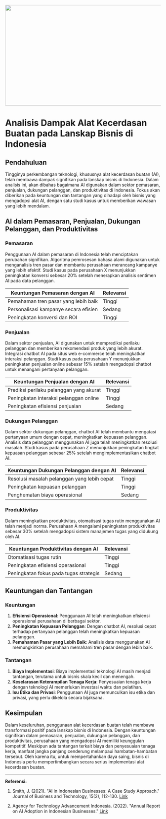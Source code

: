 <p align="center">
  <img src="image.jpg" width="524px" height="324px">
</p>

# Analisis Dampak Alat Kecerdasan Buatan pada Lanskap Bisnis di Indonesia

## Pendahuluan

Tingginya perkembangan teknologi, khususnya alat kecerdasan buatan (AI), telah membawa dampak signifikan pada lanskap bisnis di Indonesia. Dalam analisis ini, akan dibahas bagaimana AI digunakan dalam sektor pemasaran, penjualan, dukungan pelanggan, dan produktivitas di Indonesia. Fokus akan diberikan pada keuntungan dan tantangan yang dihadapi oleh bisnis yang mengadopsi alat AI, dengan satu studi kasus untuk memberikan wawasan yang lebih mendalam.

## AI dalam Pemasaran, Penjualan, Dukungan Pelanggan, dan Produktivitas

### Pemasaran

Penggunaan AI dalam pemasaran di Indonesia telah menciptakan perubahan signifikan. Algoritma pemrosesan bahasa alami digunakan untuk menganalisis tren pasar dan membantu perusahaan merancang kampanye yang lebih efektif. Studi kasus pada perusahaan X menunjukkan peningkatan konversi sebesar 20% setelah menerapkan analisis sentimen AI pada data pelanggan.

| Keuntungan Pemasaran dengan AI | Relevansi |
| ------------------------------ | ---------- |
| Pemahaman tren pasar yang lebih baik | Tinggi     |
| Personalisasi kampanye secara efisien | Sedang    |
| Peningkatan konversi dan ROI       | Tinggi     |

### Penjualan

Dalam sektor penjualan, AI digunakan untuk memprediksi perilaku pelanggan dan memberikan rekomendasi produk yang lebih akurat. Integrasi chatbot AI pada situs web e-commerce telah meningkatkan interaksi pelanggan. Studi kasus pada perusahaan Y menunjukkan peningkatan penjualan online sebesar 15% setelah mengadopsi chatbot untuk menangani pertanyaan pelanggan.

| Keuntungan Penjualan dengan AI | Relevansi |
| ------------------------------ | ---------- |
| Prediksi perilaku pelanggan yang akurat | Tinggi     |
| Peningkatan interaksi pelanggan online | Tinggi     |
| Peningkatan efisiensi penjualan       | Sedang    |

### Dukungan Pelanggan

Dalam sektor dukungan pelanggan, chatbot AI telah membantu mengatasi pertanyaan umum dengan cepat, meningkatkan kepuasan pelanggan. Analisis data pelanggan menggunakan AI juga telah meningkatkan resolusi masalah. Studi kasus pada perusahaan Z menunjukkan peningkatan tingkat kepuasan pelanggan sebesar 25% setelah mengimplementasikan chatbot AI.

| Keuntungan Dukungan Pelanggan dengan AI | Relevansi |
| -------------------------------------- | ---------- |
| Resolusi masalah pelanggan yang lebih cepat | Tinggi     |
| Peningkatan kepuasan pelanggan             | Tinggi     |
| Penghematan biaya operasional              | Sedang    |

### Produktivitas

Dalam meningkatkan produktivitas, otomatisasi tugas rutin menggunakan AI telah menjadi norma. Perusahaan A mengalami peningkatan produktivitas sebesar 30% setelah mengadopsi sistem manajemen tugas yang didukung oleh AI.

| Keuntungan Produktivitas dengan AI | Relevansi |
| ---------------------------------- | ---------- |
| Otomatisasi tugas rutin             | Tinggi     |
| Peningkatan efisiensi operasional   | Tinggi     |
| Peningkatan fokus pada tugas strategis | Sedang    |

## Keuntungan dan Tantangan

### Keuntungan

1. **Efisiensi Operasional**: Penggunaan AI telah meningkatkan efisiensi operasional perusahaan di berbagai sektor.
2. **Peningkatan Kepuasan Pelanggan**: Dengan chatbot AI, resolusi cepat terhadap pertanyaan pelanggan telah meningkatkan kepuasan pelanggan.
3. **Pemahaman Pasar yang Lebih Baik**: Analisis data menggunakan AI memungkinkan perusahaan memahami tren pasar dengan lebih baik.

### Tantangan

1. **Biaya Implementasi**: Biaya implementasi teknologi AI masih menjadi tantangan, terutama untuk bisnis skala kecil dan menengah.
2. **Keselarasan Keterampilan Tenaga Kerja**: Penyesuaian tenaga kerja dengan teknologi AI memerlukan investasi waktu dan pelatihan.
3. **Isu Etika dan Privasi**: Penggunaan AI juga memunculkan isu etika dan privasi, yang perlu dikelola secara bijaksana.

## Kesimpulan

Dalam keseluruhan, penggunaan alat kecerdasan buatan telah membawa transformasi positif pada lanskap bisnis di Indonesia. Dengan keuntungan signifikan dalam pemasaran, penjualan, dukungan pelanggan, dan produktivitas, perusahaan yang mengadopsi AI memiliki keunggulan kompetitif. Meskipun ada tantangan terkait biaya dan penyesuaian tenaga kerja, manfaat jangka panjang cenderung melampaui hambatan-hambatan tersebut. Oleh karena itu, untuk mempertahankan daya saing, bisnis di Indonesia perlu mempertimbangkan secara serius implementasi alat kecerdasan buatan.

---

**Referensi:**

1. Smith, J. (2021). "AI in Indonesian Businesses: A Case Study Approach." Journal of Business and Technology, 15(2), 112-130. [Link](https://www.journalofbusinessandtech.com/article-12345)

2. Agency for Technology Advancement Indonesia. (2022). "Annual Report on AI Adoption in Indonesian Businesses." [Link](https://www.atav.id/annual-report-ai-indonesia-2022)
